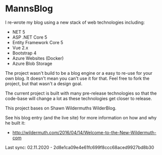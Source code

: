 # MannsBlog

I re-wrote my blog using a new stack of web technologies including:

 - NET 5
 - ASP .NET Core 5
 - Entity Framework Core 5
 - Vue 2.x
 - Bootstrap 4 
 - Azure Websites (Docker) 
 - Azure Blob Storage
 
The project wasn't build to be a blog engine or a easy to re-use for your own blog. It doesn't mean you can't use it for that. Feel free to fork the project, but that wasn't a design goal. 

The current project is built with many pre-release technologies so that the code-base will change a lot as these technologies get closer to release. 

This project bases on Shawn Wildermuths WilderBlog.

See his blog entry (and the live site) for more information on how and why he built it:

- http://wildermuth.com/2016/04/14/Welcome-to-the-New-Wildermuth-com

Last sync: 02.11.2020 - 2d8e1ca09e4e61fc699f8ccc68aced9927bd8b30
